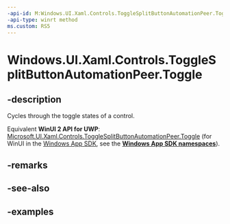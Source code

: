 ```yaml
---
-api-id: M:Windows.UI.Xaml.Controls.ToggleSplitButtonAutomationPeer.Toggle
-api-type: winrt method
ms.custom: RS5
---
```


<!-- Method syntax.
public void ToggleSplitButtonAutomationPeer.Toggle()
-->

# Windows.UI.Xaml.Controls.ToggleSplitButtonAutomationPeer.Toggle

## -description

Cycles through the toggle states of a control.

Equivalent **WinUI 2 API for UWP**: [Microsoft.UI.Xaml.Controls.ToggleSplitButtonAutomationPeer.Toggle](/windows/winui/api/microsoft.ui.xaml.controls.togglesplitbuttonautomationpeer.toggle) (for WinUI in the [Windows App SDK](/windows/apps/windows-app-sdk/), see the **[Windows App SDK namespaces](/windows/windows-app-sdk/api/winrt/)**).

## -remarks

## -see-also

## -examples

